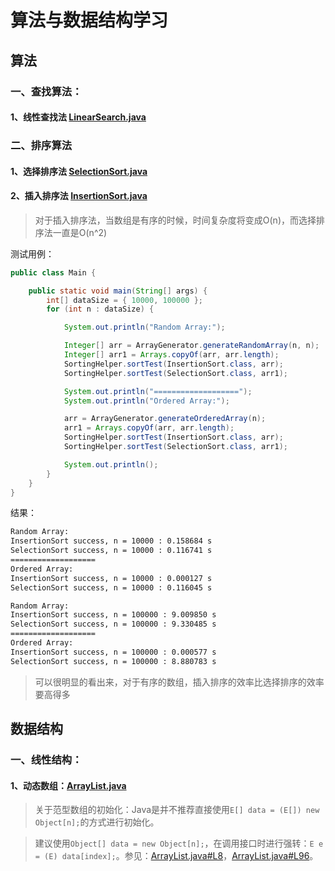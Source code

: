 # 算法与数据结构学习

## 算法

### 一、查找算法：

#### 1、线性查找法 [LinearSearch.java](https://github.com/hanjinfeng0309/AlgorithmAndDataStructure/blob/main/src/main/algorithm/LinearSearch.java)

### 二、排序算法

#### 1、选择排序法 [SelectionSort.java](https://github.com/hanjinfeng0309/AlgorithmAndDataStructure/blob/main/src/main/algorithm/SelectionSort.java)

#### 2、插入排序法 [InsertionSort.java](https://github.com/hanjinfeng0309/AlgorithmAndDataStructure/blob/main/src/main/algorithm/InsertionSort.java)

> 对于插入排序法，当数组是有序的时候，时间复杂度将变成O(n)，而选择排序法一直是O(n^2)

测试用例：

```java
public class Main {

    public static void main(String[] args) {
        int[] dataSize = { 10000, 100000 };
        for (int n : dataSize) {

            System.out.println("Random Array:");

            Integer[] arr = ArrayGenerator.generateRandomArray(n, n);
            Integer[] arr1 = Arrays.copyOf(arr, arr.length);
            SortingHelper.sortTest(InsertionSort.class, arr);
            SortingHelper.sortTest(SelectionSort.class, arr1);

            System.out.println("===================");
            System.out.println("Ordered Array:");

            arr = ArrayGenerator.generateOrderedArray(n);
            arr1 = Arrays.copyOf(arr, arr.length);
            SortingHelper.sortTest(InsertionSort.class, arr);
            SortingHelper.sortTest(SelectionSort.class, arr1);

            System.out.println();
        }
    }
}

```

结果：

```txt
Random Array:
InsertionSort success, n = 10000 : 0.158684 s
SelectionSort success, n = 10000 : 0.116741 s
===================
Ordered Array:
InsertionSort success, n = 10000 : 0.000127 s
SelectionSort success, n = 10000 : 0.116045 s

Random Array:
InsertionSort success, n = 100000 : 9.009850 s
SelectionSort success, n = 100000 : 9.330485 s
===================
Ordered Array:
InsertionSort success, n = 100000 : 0.000577 s
SelectionSort success, n = 100000 : 8.880783 s
```

> 可以很明显的看出来，对于有序的数组，插入排序的效率比选择排序的效率要高得多

## 数据结构

### 一、线性结构：

#### 1、动态数组：[ArrayList.java](https://github.com/hanjinfeng0309/AlgorithmAndDataStructure/blob/main/src/main/dataStructure/ArrayList.java)

> 关于范型数组的初始化：Java是并不推荐直接使用`E[] data = (E[]) new Object[n];`的方式进行初始化。

> 建议使用`Object[] data = new Object[n];`，在调用接口时进行强转：`E e = (E) data[index];`。参见：[ArrayList.java#L8](https://github.com/hanjinfeng0309/AlgorithmAndDataStructure/blob/main/src/main/dataStructure/ArrayList.java#L8)，[ArrayList.java#L96](https://github.com/hanjinfeng0309/AlgorithmAndDataStructure/blob/main/src/main/dataStructure/ArrayList.java#L96)。

